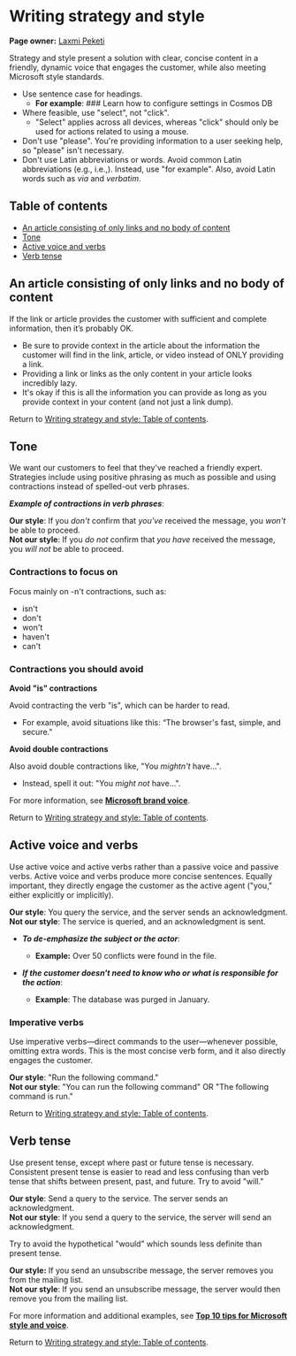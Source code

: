 # Writing strategy and style

**Page owner:** [Laxmi Peketi](sree.peketi@microsoft.com)

Strategy and style present a solution with clear, concise content in a friendly, dynamic voice that engages the customer, while also meeting Microsoft style standards.

- Use sentence case for headings. 
  - **For example**: \#\#\# Learn how to configure settings in Cosmos DB
- Where feasible, use "select", not "click". 
  - "Select" applies across all devices, whereas "click" should only be used for actions related to using a mouse.
- Don't use "please". You're providing information to a user seeking help, so "please" isn't necessary.
- Don't use Latin abbreviations or words. Avoid common Latin abbreviations (e.g., i.e.,). Instead, use "for example". Also, avoid Latin words such as *via* and *verbatim*.

## Table of contents
- [An article consisting of only links and no body of content](#an-article-consisting-of-only-links-and-no-body-of-content)
- [Tone](#tone)
- [Active voice and verbs](#active-voice-and-verbs)
- [Verb tense](#verb-tense)


## An article consisting of only links and no body of content

If the link or article provides the customer with sufficient and complete
information, then it’s probably OK. 
- Be sure to provide context in the article about the information the customer will find in the link, article, or video instead of ONLY providing a link.
- Providing a link or links as the only content in your article looks incredibly lazy.
- It's okay if this is all the information you can provide as long as you provide context in your content (and not just a link dump).


Return to [Writing strategy and style: Table of contents](#table-of-contents).

## Tone

We want our customers to feel that they've reached a friendly expert. Strategies include using positive phrasing as much as possible and using contractions instead of spelled-out verb phrases.

***Example of contractions in verb phrases***:

**Our style**: If you *don't* confirm that *you've* received the message, you *won't* be able to proceed.  
**Not our style**: If you *do not* confirm that *you have* received the message, you *will not* be able to proceed.

### Contractions to focus on

Focus mainly on -n't contractions, such as: 
- isn't 
- don't
- won't
- haven't
- can't

### Contractions you should avoid

**Avoid "is" contractions**

Avoid contracting the verb "is", which can be harder to read.
- For example, avoid situations like this: “The browser's fast, simple, and secure."  

**Avoid double contractions**

Also avoid double contractions like, "You *mightn't* have...". 
- Instead, spell it out: "You *might not* have...".

For more information, see [**Microsoft brand
voice**](https://docs.microsoft.com/en-us/style-guide/brand-voice-above-all-simple-human).


Return to [Writing strategy and style: Table of contents](#table-of-contents).

## Active voice and verbs

Use active voice and active verbs rather than a passive voice and passive verbs. Active voice and verbs produce more concise sentences. Equally important, they directly engage the customer as the active agent ("you," either explicitly or implicitly).

**Our style**: You query the service, and the server sends an acknowledgment.  
**Not our style**: The service is queried, and an acknowledgment is sent.

- ***To de-emphasize the subject or the actor***:<br>
  - **Example:** Over 50 conflicts were found in the file.

- ***If the customer doesn't need to know who or what is responsible for the action***:<br>
  - **Example**: The database was purged in January.

### Imperative verbs
Use imperative verbs—direct commands to the user—whenever possible, omitting extra words. This is the most concise verb form, and it also directly engages the customer.

**Our style**: "Run the following command."  
**Not our style**: "You can run the following command" OR "The following command is run."


Return to [Writing strategy and style: Table of contents](#table-of-contents).

## Verb tense

Use present tense, except where past or future tense is necessary. Consistent present tense is easier to read and less confusing than verb tense that shifts between present, past, and future. Try to avoid "will."

**Our style**: Send a query to the service. The server sends an acknowledgment.<br>
**Not our style**: If you send a query to the service, the server will send an acknowledgment.  

Try to avoid the hypothetical "would" which sounds less definite than present tense.

**Our style:** If you send an unsubscribe message, the server removes you from the mailing list.<br>
**Not our style**: If you send an unsubscribe message, the server would then remove you from the mailing list.

For more information and additional examples, see [**Top 10 tips for Microsoft style and voice**](https://styleguides.azurewebsites.net/Styleguide/Read?id=2700).


Return to [Writing strategy and style: Table of contents](#table-of-contents).